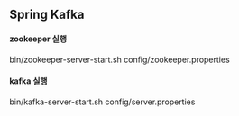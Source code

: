 ## Spring Kafka

#### zookeeper 실행

bin/zookeeper-server-start.sh config/zookeeper.properties

#### kafka 실행

bin/kafka-server-start.sh config/server.properties
